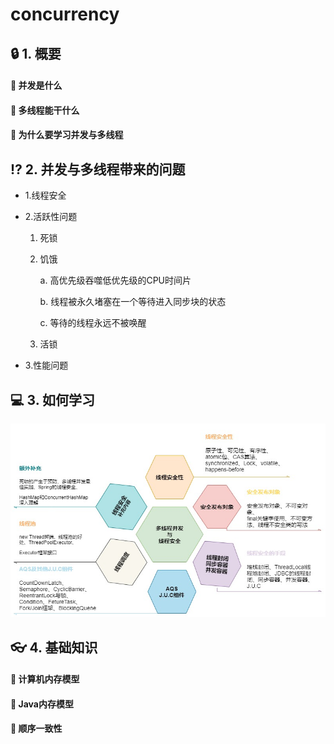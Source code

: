 # concurrency
## :lock:  1. 概要
#### :key: 并发是什么
#### :key: 多线程能干什么
#### :key: 为什么要学习并发与多线程

## :interrobang:  2. 并发与多线程带来的问题
* 1.线程安全

* 2.活跃性问题
    1. 死锁
    2. 饥饿
    
        a. 高优先级吞噬低优先级的CPU时间片
        
        b. 线程被永久堵塞在一个等待进入同步块的状态
        
        c. 等待的线程永远不被唤醒
    3. 活锁
* 3.性能问题
## :computer:  3. 如何学习
![image](https://github.com/FunCheney/concurrency/blob/master/src/Image/abstract_01.jpg "abstract")

## :eyeglasses:  4. 基础知识
#### :bookmark_tabs:  计算机内存模型
#### :bookmark_tabs:  Java内存模型
#### :bookmark_tabs:  顺序一致性





 
 
